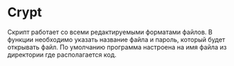 # Crypt
Скрипт работает со всеми редактируемыми форматами файлов.
В функции необходимо указать название файла и пароль, который будет открывать файл. По умолчанию программа настроена на имя файла из директории где располагается код.
